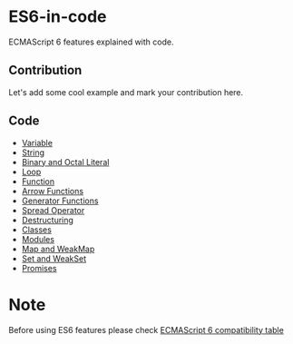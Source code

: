 # ES6-in-code
ECMAScript 6 features explained with code.

## Contribution
Let's add some cool example and mark your contribution here.

## Code
* [Variable](js/variable-es6.js)
* [String](js/string-es6.js)
* [Binary and Octal Literal](js/binary-and-octal-es6.js)
* [Loop](js/loop-es6.js)
* [Function](js/function-es6.js)
* [Arrow Functions](js/arrow-es6.js)
* [Generator Functions](js/generators-es6.js)
* [Spread Operator](js/spread-operator-es6.js)
* [Destructuring](js/destructuring-es6.js)
* [Classes](js/classes-es6.js)
* [Modules](js/modules-es6.js)
* [Map and WeakMap](js/map-es6.js)
* [Set and WeakSet](js/set-es6.js)
* [Promises](js/promises-es6.js)

# Note
Before using ES6 features please check [ECMAScript 6 compatibility table](https://kangax.github.io/compat-table/es6/)
